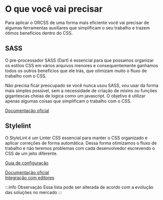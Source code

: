 # O que você vai precisar
Para aplicar o ORCSS de uma forma mais eficiente você vai precisar de algumas ferramentas auxiliares que simplificam o seu trabalho e trazem ótimos beneficios dentro do CSS.

## SASS
O pre-processador SASS (Dart) é essencial para que possamos organizar os estilos CSS em vários arquivos menores e consequentemente ganhamos todos os outros benefícios que ele trás, que otimizam muito o fluxo de trabalho com o CSS. 

Não precisa ficar preocupado se você nunca usou SASS, vou usar da forma mais simples possível, sem a necessidade de criação de mixins ou funções gigantescas cheias de logica como um javascript. O objetivo é utilizar apenas algumas coisas que simplificam o trabalho com o CSS.

[Documentação oficial](https://sass-lang.com/dart-sass)

## Stylelint
O StyleLint é um Linter CSS essencial para manter o CSS organizado e aplicar correções de forma automática. Dessa forma otimizamos o fluxo de trabalho e não teremos problemas com cada desenvolvedor escrevendo o CSS de um jeito diferente.

[Guia de configuração](../settings/stylelint.md)

[Documentação oficial](https://stylelint.io/)\
[Integração com editores](https://stylelint.io/user-guide/integrations/editor)

:::info Observação
Essa lista pode ser alterada de acordo com a evolução das soluções no mercado
:::